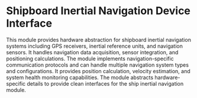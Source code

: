 # Shipboard Inertial Navigation Device Interface

This module provides hardware abstraction for shipboard inertial navigation systems including GPS receivers, inertial reference units, and navigation sensors. It handles navigation data acquisition, sensor integration, and positioning calculations. The module implements navigation-specific communication protocols and can handle multiple navigation system types and configurations. It provides position calculation, velocity estimation, and system health monitoring capabilities. The module abstracts hardware-specific details to provide clean interfaces for the ship inertial navigation module.
